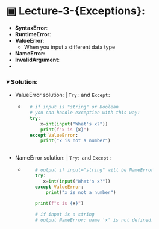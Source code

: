 # ▣ Lecture-3-{Exceptions}:

* **SyntaxError**: 
* **RuntimeError**:
* **ValueError**: 
  * When you input a different data type 
* **NameError:**
* **InvalidArgument**:
* 

### **▾ Solution**:
* ValueError solution: | `Try:` and `Except:`
    - ```python
        # if input is "string" or Boolean  
        # you can handle exception with this way:
        try:
            x=int(input("What's x?"))
            print(f"x is {x}")
        except ValueError:
            print("x is not a number")
        
        ```

* NameError solution: | `Try:` and `Except:`
  - ```python
        # output if input="string" will be NameError
        try:
           x=int(input("What's x?"))
        except ValueError:
            print("x is not a number")
           
        print(f"x is {x}")

        # if input is a string    
        # output NameError: name 'x' is not defined. 

    ```



